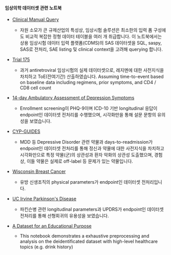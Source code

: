 #### 임상의학 데이터셋 관련 노트북
* [Clinical Manual Query](https://github.com/beeseosil/pub/blob/main/ct/dmc.ipynb)
	* 자원 소모가 큰 규제산업의 특성상, 임상시험 솔루션은 최소한의 입력 폼 구성에도 비교적 복잡한 정형 데이터 테이블을 여러 개 취급합니다. 이 노트북에서는 상용 임상시험 데이터 입력 플랫폼(CDMS)의 SAS 데이터셋을 SQL, saspy, SAS로 전처리, SAE listing 및 clinical context을 고려해 querying 합니다.

* [Trial 175](https://github.com/beeseosil/pub/blob/main/notebook4407d644ef.ipynb)
	* 과거 antiretroviral 임상시험의 실제 데이터셋으로, 레지멘에 대한 사전지식을 차치하고 ToE(잔여기간) 산출하였습니다. Assuming time-to-event based on baseline data including regimens, prior symptoms, and CD4 / CD8 cell count

* [14-day Ambulatory Assessment of Depression Symptoms](https://github.com/beeseosil/pub/blob/main/notebookc2020bf0c0.ipynb)
	* Enrollment screening이 PHQ-9이며 ICD-10 기반 longitudinal 응답이 endpoint인 데이터셋 전처리를 수행했으며, 시각화만을 통해 설문 문항의 유의성을 보였습니다.

* [CYP-GUIDES](https://github.com/beeseosil/pub/blob/main/notebook44f7ceb7b9.ipynb)
	* MDD 등 Depressive Disorder 관련 약물과 days-to-readmission가 endpoint인 데이터셋 전처리를 통해 정신과 약물에 대한 사전지식을 차치하고 시각화만으로 특정 약물(군)의 상관성과 환자 악화의 상관성 도출했으며, 경험상, 이들 약물은 실제로 off-label 등 문제가 있는 약물입니다.

* [Wisconsin Breast Cancer](https://github.com/beeseosil/pub/blob/main/notebook82dfb5c7b4.ipynb)
	* 유방 신생조직의 physical parameters가 endpoint인 데이터셋 전처리입니다.

* [UC Irvine Parkinson's Disease](https://github.com/beeseosil/pub/blob/main/notebook9846d2c254.ipynb)
	* 파킨슨병 관련 longitudinal parameters과 UPDRS가 endpoint인 데이터셋 전처리를 통해 선형회귀의 유용성을 보였습니다.

* [A Dataset for an Educational Purpose](https://github.com/beeseosil/nih.go.kr/koges/blob/main/qwer.ipynb)
	* This notebook demonstrates a exhaustive preprocessing and analysis on the deidentificated dataset with high-level healthcare topics (e.g. drink history)
 
